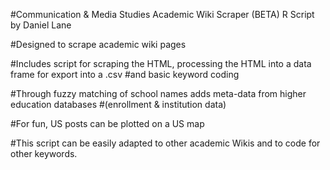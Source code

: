 #Communication & Media Studies Academic Wiki Scraper (BETA) R Script by Daniel Lane

#Designed to scrape academic wiki pages

#Includes script for scraping the HTML, processing the HTML into a data frame for export into a .csv 
#and basic keyword coding

#Through fuzzy matching of school names adds meta-data from higher education databases 
#(enrollment & institution data)

#For fun, US posts can be plotted on a US map

#This script can be easily adapted to other academic Wikis and to code for other keywords.

##